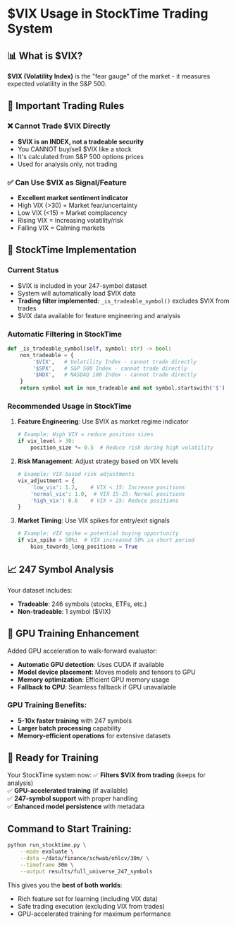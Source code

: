 # $VIX Usage in StockTime Trading System

## 📊 What is $VIX?

**$VIX (Volatility Index)** is the "fear gauge" of the market - it measures expected volatility in the S&P 500.

## 🚨 Important Trading Rules

### ❌ Cannot Trade $VIX Directly
- **$VIX is an INDEX, not a tradeable security**
- You CANNOT buy/sell $VIX like a stock
- It's calculated from S&P 500 options prices
- Used for analysis only, not trading

### ✅ Can Use $VIX as Signal/Feature
- **Excellent market sentiment indicator**
- High VIX (>30) = Market fear/uncertainty
- Low VIX (<15) = Market complacency  
- Rising VIX = Increasing volatility/risk
- Falling VIX = Calming markets

## 🎯 StockTime Implementation

### Current Status
- $VIX is included in your 247-symbol dataset
- System will automatically load $VIX data
- **Trading filter implemented**: `_is_tradeable_symbol()` excludes $VIX from trades
- $VIX data available for feature engineering and analysis

### Automatic Filtering in StockTime

```python
def _is_tradeable_symbol(self, symbol: str) -> bool:
    non_tradeable = {
        '$VIX',   # Volatility Index - cannot trade directly
        '$SPX',   # S&P 500 Index - cannot trade directly  
        '$NDX',   # NASDAQ 100 Index - cannot trade directly
    }
    return symbol not in non_tradeable and not symbol.startswith('$')
```

### Recommended Usage in StockTime

1. **Feature Engineering**: Use $VIX as market regime indicator
   ```python
   # Example: High VIX = reduce position sizes
   if vix_level > 30:
       position_size *= 0.5  # Reduce risk during high volatility
   ```

2. **Risk Management**: Adjust strategy based on VIX levels
   ```python
   # Example: VIX-based risk adjustments
   vix_adjustment = {
       'low_vix': 1.2,    # VIX < 15: Increase positions
       'normal_vix': 1.0,  # VIX 15-25: Normal positions  
       'high_vix': 0.6    # VIX > 25: Reduce positions
   }
   ```

3. **Market Timing**: Use VIX spikes for entry/exit signals
   ```python
   # Example: VIX spike = potential buying opportunity
   if vix_spike > 50%:  # VIX increased 50% in short period
       bias_towards_long_positions = True
   ```

## 📈 247 Symbol Analysis

Your dataset includes:
- **Tradeable**: 246 symbols (stocks, ETFs, etc.)
- **Non-tradeable**: 1 symbol ($VIX)

## 🔧 GPU Training Enhancement

Added GPU acceleration to walk-forward evaluator:
- **Automatic GPU detection**: Uses CUDA if available
- **Model device placement**: Moves models and tensors to GPU
- **Memory optimization**: Efficient GPU memory usage
- **Fallback to CPU**: Seamless fallback if GPU unavailable

### GPU Training Benefits:
- **5-10x faster training** with 247 symbols
- **Larger batch processing** capability
- **Memory-efficient operations** for extensive datasets

## 🚀 Ready for Training

Your StockTime system now:
✅ **Filters $VIX from trading** (keeps for analysis)  
✅ **GPU-accelerated training** (if available)  
✅ **247-symbol support** with proper handling  
✅ **Enhanced model persistence** with metadata  

## Command to Start Training:
```bash
python run_stocktime.py \
    --mode evaluate \
    --data ~/data/finance/schwab/ohlcv/30m/ \
    --timeframe 30m \
    --output results/full_universe_247_symbols
```

This gives you the **best of both worlds**:
- Rich feature set for learning (including VIX data)
- Safe trading execution (excluding VIX from trades)
- GPU-accelerated training for maximum performance